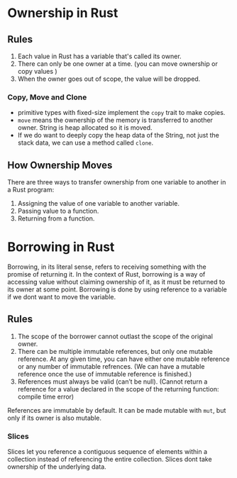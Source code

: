 # Ownership in Rust

## Rules

1. Each value in Rust has a variable that's called its owner.
2. There can only be one owner at a time. (you can move ownership or copy values )
3. When the owner goes out of scope, the value will be dropped.

### Copy, Move and Clone

* primitive types with fixed-size implement the `copy` trait to make copies.
* `move` means the ownership of the memory is transferred to another owner. String is heap allocated so it is moved. 
* If we do want to deeply copy the heap data of the String, not just the stack data, we can use a method called `clone`.

## How Ownership Moves
There are three ways to transfer ownership from one variable to another in a Rust program:

1. Assigning the value of one variable to another variable.
2. Passing value to a function.
3. Returning from a function.

# Borrowing in Rust

Borrowing, in its literal sense, refers to receiving something with the promise of returning it. In the context of Rust, borrowing is a way of accessing value without claiming ownership of it, as it must be returned to its owner at some point.
Borrowing is done by using reference to a variable if we dont want to move the variable.

## Rules

1. The scope of the borrower cannot outlast the scope of the original owner.
2. There can be multiple immutable references, but only one mutable reference.
At any given time, you can have either one mutable reference or any number of immutable refrences. (We can have a mutable reference once the use of immutable reference is finished.)
3. References must always be valid (can’t be null). (Cannot return a reference for a value declared in the scope of the returning function: compile time error)

References are immutable by default. It can be made mutable with `mut`, but only if its owner is also mutable.

### Slices
Slices let you reference a contiguous sequence of elements within a collection instead of referencing the entire collection. Slices dont take ownership of the underlying data.